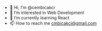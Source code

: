 - 👋 Hi, I’m @cembicakci
- 👀 I’m interested in Web Development
- 🌱 I’m currently learning React
- 📫 How to reach me cmbicakci@gmail.com

<!---
cembicakci/cembicakci is a ✨ special ✨ repository because its `README.md` (this file) appears on your GitHub profile.
You can click the Preview link to take a look at your changes.
--->
